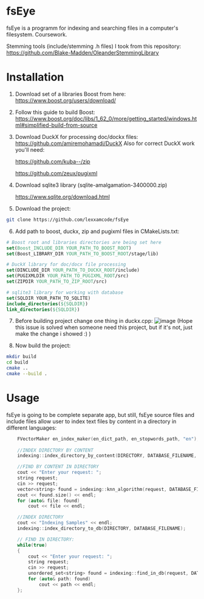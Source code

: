 # fsEye
fsEye is a programm for indexing and searching files in a computer's filesystem.
Coursework.

Stemming tools (include/stemming .h files) I took from this repository: https://github.com/Blake-Madden/OleanderStemmingLibrary

# Installation
1. Download set of a libraries Boost from here: https://www.boost.org/users/download/

2. Follow this guide to build Boost: https://www.boost.org/doc/libs/1_62_0/more/getting_started/windows.html#simplified-build-from-source

3. Download DuckX for processing doc/dockx files: https://github.com/amiremohamadi/DuckX
   Also for correct DuckX work you'll need: 
   
   https://github.com/kuba--/zip
   
   https://github.com/zeux/pugixml
   
4. Download sqlite3 library (sqlite-amalgamation-3400000.zip)

   https://www.sqlite.org/download.html
   
5. Download the project:
```bash
git clone https://github.com/lexxamcode/fsEye
```
6. Add path to boost, duckx, zip and pugixml files in CMakeLists.txt:
```cmake
# Boost root and libraries directories are being set here
set(Boost_INCLUDE_DIR YOUR_PATH_TO_BOOST_ROOT)
set(Boost_LIBRARY_DIR YOUR_PATH_TO_BOOST_ROOT/stage/lib)

# DuckX library for doc/docx file processing
set(DINCLUDE_DIR YOUR_PATH_TO_DUCKX_ROOT/include)
set(PUGIXMLDIR YOUR_PATH_TO_PUGIXML_ROOT/src)
set(ZIPDIR YOUR_PATH_TO_ZIP_ROOT/src)

# sqlite3 library for working with database
set(SQLDIR YOUR_PATH_TO_SQLITE)
include_directories(${SQLDIR})
link_directories(${SQLDIR})
```

7. Before building project change one thing in duckx.cpp:
![image](https://user-images.githubusercontent.com/82732974/203646559-395e7f61-18b5-46f7-8c23-d4b7c7d4e8a0.png)
(Hope this issue is solved when someone need this project, but if it's not, just make the change i showed :) )

8. Now build the project:
```bash
mkdir build
cd build
cmake ..
cmake --build .
```
# Usage
fsEye is going to be complete separate app, but still, fsEye source files and include files allow user to index text files by content in a directory in different languages:
```cpp
    FVectorMaker en_index_maker(en_dict_path, en_stopwords_path, "en");//Class that processes text and making the feature vector of given language of it
    
    //INDEX DIRECTORY BY CONTENT
    indexing::index_directory_by_content(DIRECTORY, DATABASE_FILENAME, en_index_maker);

    //FIND BY CONTENT IN DIRECTORY
    cout << "Enter your request: ";
    string request;
    cin >> request;
    vector<string> found = indexing::knn_algorithm(request, DATABASE_FILENAME, en_index_maker, k);
    cout << found.size() << endl;
    for (auto& file: found)
        cout << file << endl;

    //INDEX DIRECTORY
    cout << "Indexing Samples" << endl;
    indexing::index_directory_to_db(DIRECTORY, DATABASE_FILENAME);

    // FIND IN DIRECTORY:
    while(true)
    {
        cout << "Enter your request: ";
        string request;
        cin >> request;
        unordered_set<string> found = indexing::find_in_db(request, DATABASE_FILENAME);
        for (auto& path: found)
            cout << path << endl;
    };
```
